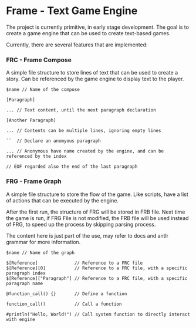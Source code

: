 # Frame - Text Game Engine

The project is currently primitive, in early stage development.
The goal is to create a game engine that can be used to create text-based games.

Currently, there are several features that are implemented:

### FRC - Frame Compose
A simple file structure to store lines of text that can be used to create a story.
Can be referenced by the game engine to display text to the player.

```
$name // Name of the compose

[Paragraph]

... // Text content, until the next paragraph declaration

[Another Paragraph]

... // Contents can be multiple lines, ignoring empty lines

``  // Declare an anomyous paragraph

... // Anonymous have name created by the engine, and can be referenced by the index

// EOF regarded also the end of the last paragraph
```

### FRG - Frame Graph
A simple file structure to store the flow of the game. 
Like scripts, have a list of actions that can be executed by the engine.

After the first run, the structure of FRG will be stored in FRB file. 
Next time the game is run, if FRG File is not modified,
the FRB file will be used instead of FRG, to speed up the process by skipping parsing process.

The content here is just part of the use, may refer to docs and antlr grammar for more information.

```
$name // Name of the graph

$[Reference]              // Reference to a FRC file
$[Reference][0]           // Reference to a FRC file, with a specific paragraph index
$[Reference]["Paragraph"] // Reference to a FRC file, with a specific paragraph name

@function_call() {}       // Define a function

function_call()           // Call a function

#println("Hello, World!") // Call system function to directly interact with engine
```

